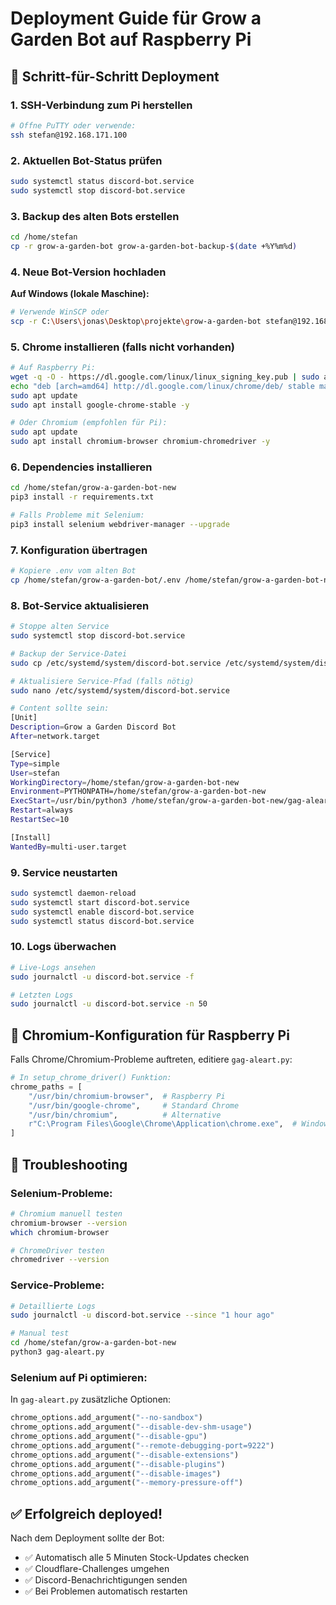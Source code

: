# Deployment Guide für Grow a Garden Bot auf Raspberry Pi

## 🚀 Schritt-für-Schritt Deployment

### 1. SSH-Verbindung zum Pi herstellen
```bash
# Öffne PuTTY oder verwende:
ssh stefan@192.168.171.100
```

### 2. Aktuellen Bot-Status prüfen
```bash
sudo systemctl status discord-bot.service
sudo systemctl stop discord-bot.service
```

### 3. Backup des alten Bots erstellen
```bash
cd /home/stefan
cp -r grow-a-garden-bot grow-a-garden-bot-backup-$(date +%Y%m%d)
```

### 4. Neue Bot-Version hochladen
**Auf Windows (lokale Maschine):**
```bash
# Verwende WinSCP oder
scp -r C:\Users\jonas\Desktop\projekte\grow-a-garden-bot stefan@192.168.171.100:/home/stefan/grow-a-garden-bot-new
```

### 5. Chrome installieren (falls nicht vorhanden)
```bash
# Auf Raspberry Pi:
wget -q -O - https://dl.google.com/linux/linux_signing_key.pub | sudo apt-key add -
echo "deb [arch=amd64] http://dl.google.com/linux/chrome/deb/ stable main" | sudo tee /etc/apt/sources.list.d/google-chrome.list
sudo apt update
sudo apt install google-chrome-stable -y

# Oder Chromium (empfohlen für Pi):
sudo apt update
sudo apt install chromium-browser chromium-chromedriver -y
```

### 6. Dependencies installieren
```bash
cd /home/stefan/grow-a-garden-bot-new
pip3 install -r requirements.txt

# Falls Probleme mit Selenium:
pip3 install selenium webdriver-manager --upgrade
```

### 7. Konfiguration übertragen
```bash
# Kopiere .env vom alten Bot
cp /home/stefan/grow-a-garden-bot/.env /home/stefan/grow-a-garden-bot-new/.env
```

### 8. Bot-Service aktualisieren
```bash
# Stoppe alten Service
sudo systemctl stop discord-bot.service

# Backup der Service-Datei
sudo cp /etc/systemd/system/discord-bot.service /etc/systemd/system/discord-bot.service.backup

# Aktualisiere Service-Pfad (falls nötig)
sudo nano /etc/systemd/system/discord-bot.service

# Content sollte sein:
[Unit]
Description=Grow a Garden Discord Bot
After=network.target

[Service]
Type=simple
User=stefan
WorkingDirectory=/home/stefan/grow-a-garden-bot-new
Environment=PYTHONPATH=/home/stefan/grow-a-garden-bot-new
ExecStart=/usr/bin/python3 /home/stefan/grow-a-garden-bot-new/gag-aleart.py
Restart=always
RestartSec=10

[Install]
WantedBy=multi-user.target
```

### 9. Service neustarten
```bash
sudo systemctl daemon-reload
sudo systemctl start discord-bot.service
sudo systemctl enable discord-bot.service
sudo systemctl status discord-bot.service
```

### 10. Logs überwachen
```bash
# Live-Logs ansehen
sudo journalctl -u discord-bot.service -f

# Letzten Logs
sudo journalctl -u discord-bot.service -n 50
```

## 🔧 Chromium-Konfiguration für Raspberry Pi

Falls Chrome/Chromium-Probleme auftreten, editiere `gag-aleart.py`:

```python
# In setup_chrome_driver() Funktion:
chrome_paths = [
    "/usr/bin/chromium-browser",  # Raspberry Pi
    "/usr/bin/google-chrome",     # Standard Chrome
    "/usr/bin/chromium",          # Alternative
    r"C:\Program Files\Google\Chrome\Application\chrome.exe",  # Windows
]
```

## 🐛 Troubleshooting

### Selenium-Probleme:
```bash
# Chromium manuell testen
chromium-browser --version
which chromium-browser

# ChromeDriver testen
chromedriver --version
```

### Service-Probleme:
```bash
# Detaillierte Logs
sudo journalctl -u discord-bot.service --since "1 hour ago"

# Manual test
cd /home/stefan/grow-a-garden-bot-new
python3 gag-aleart.py
```

### Selenium auf Pi optimieren:
In `gag-aleart.py` zusätzliche Optionen:
```python
chrome_options.add_argument("--no-sandbox")
chrome_options.add_argument("--disable-dev-shm-usage") 
chrome_options.add_argument("--disable-gpu")
chrome_options.add_argument("--remote-debugging-port=9222")
chrome_options.add_argument("--disable-extensions")
chrome_options.add_argument("--disable-plugins")
chrome_options.add_argument("--disable-images")
chrome_options.add_argument("--memory-pressure-off")
```

## ✅ Erfolgreich deployed!

Nach dem Deployment sollte der Bot:
- ✅ Automatisch alle 5 Minuten Stock-Updates checken
- ✅ Cloudflare-Challenges umgehen
- ✅ Discord-Benachrichtigungen senden
- ✅ Bei Problemen automatisch restarten

